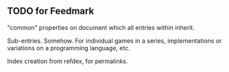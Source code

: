 TODO for Feedmark
-----------------

"common" properties on document which all entries within inherit.

Sub-entries.  Somehow.  For individual games in a series, implementations
or variations on a programming language, etc.

Index creation from refdex, for permalinks.
